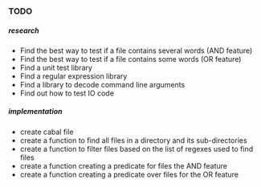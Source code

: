 ### TODO

##### research
+ Find the best way to test if a file contains several words (AND feature)
+ Find the best way to test if a file contains some words (OR feature)
+ Find a unit test library
+ Find a regular expression library
+ Find a library to decode command line arguments
+ Find out how to test IO code


##### implementation
+ create cabal file
+ create a function to find all files in a directory and its sub-directories
+ create a function to filter files based on the list of regexes used to find files
+ create a function creating a predicate for files the AND feature
+ create a function creating a predicate over files for the OR feature
